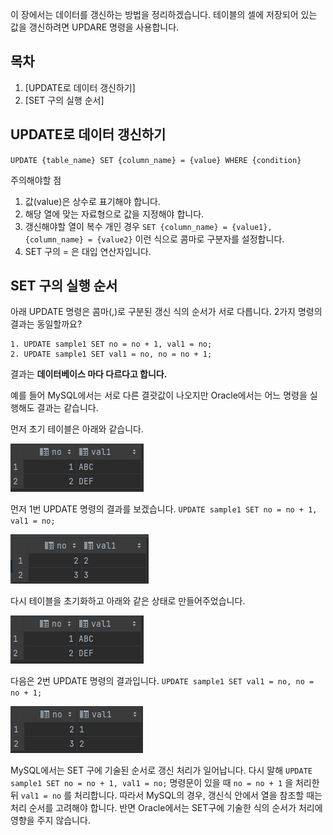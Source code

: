 
이 장에서는 데이터를 갱신하는 방법을 정리하겠습니다. 테이블의 셀에 저장되어 있는 값을 갱신하려면 UPDARE 명령을 사용합니다.

## 목차
1. [UPDATE로 데이터 갱신하기]
2. [SET 구의 실행 순서]

## UPDATE로 데이터 갱신하기

`UPDATE {table_name} SET {column_name} = {value} WHERE {condition}`

주의해야할 점

1. 값(value)은 상수로 표기해야 합니다.
2. 해당 열에 맞는 자료형으로 값을 지정해야 합니다.
3. 갱신해야할 열이 복수 개인 경우 `SET {column_name} = {value1}, {column_name} = {value2}` 이런 식으로 콤마로 구분자를 설정합니다.
4. SET 구의 = 은 대입 연산자입니다.


## SET 구의 실행 순서

아래  UPDATE 명령은 콤마(,)로 구분된 갱신 식의 순서가 서로 다릅니다.  2가지 명령의 결과는 동일할까요?

```
1. UPDATE sample1 SET no = no + 1, val1 = no;  
2. UPDATE sample1 SET val1 = no, no = no + 1;
```

결과는 **데이터베이스 마다 다르다고 합니다.**

예를 들어 MySQL에서는 서로 다른 결괏값이 나오지만 Oracle에서는 어느 명령을 실행해도 결과는 같습니다.

먼저 초기 테이블은 아래와 같습니다.

![[Pasted image 20230810133213.png]](https://github.com/JxxHxxx/TIL/blob/master/SQL%20%EC%B2%AB%EA%B1%B8%EC%9D%8C/4%EC%9E%A5%20%EB%8D%B0%EC%9D%B4%ED%84%B0%20%EC%B6%94%EA%B0%80%2C%20%EC%82%AD%EC%A0%9C%2C%20%EA%B0%B1%EC%8B%A0/Pasted%20image%2020230810133213.png)

먼저 1번 UPDATE 명령의 결과를 보겠습니다.
`UPDATE sample1 SET no = no + 1, val1 = no;`

![[Pasted image 20230810133244.png]](https://github.com/JxxHxxx/TIL/blob/master/SQL%20%EC%B2%AB%EA%B1%B8%EC%9D%8C/4%EC%9E%A5%20%EB%8D%B0%EC%9D%B4%ED%84%B0%20%EC%B6%94%EA%B0%80%2C%20%EC%82%AD%EC%A0%9C%2C%20%EA%B0%B1%EC%8B%A0/Pasted%20image%2020230810133244.png)

다시 테이블을 초기화하고 아래와 같은 상태로 만들어주었습니다.

![[Pasted image 20230810133213.png]](https://github.com/JxxHxxx/TIL/blob/master/SQL%20%EC%B2%AB%EA%B1%B8%EC%9D%8C/4%EC%9E%A5%20%EB%8D%B0%EC%9D%B4%ED%84%B0%20%EC%B6%94%EA%B0%80%2C%20%EC%82%AD%EC%A0%9C%2C%20%EA%B0%B1%EC%8B%A0/Pasted%20image%2020230810133213.png)

다음은 2번 UPDATE 명령의 결과입니다. 
`UPDATE sample1 SET val1 = no, no = no + 1;`

![[Pasted image 20230810134017.png]](https://github.com/JxxHxxx/TIL/blob/master/SQL%20%EC%B2%AB%EA%B1%B8%EC%9D%8C/4%EC%9E%A5%20%EB%8D%B0%EC%9D%B4%ED%84%B0%20%EC%B6%94%EA%B0%80%2C%20%EC%82%AD%EC%A0%9C%2C%20%EA%B0%B1%EC%8B%A0/Pasted%20image%2020230810134017.png)

MySQL에서는 SET 구에 기술된 순서로 갱신 처리가 일어납니다. 다시 말해
`UPDATE sample1 SET no = no + 1, val1 = no;`  명령문이 있을 때 `no = no + 1` 을 처리한 뒤 `val1 = no` 를 처리합니다. 따라서 MySQL의 경우, 갱신식 안에서 열을 참조할 때는 처리 순서를 고려해야 합니다. 반면 Oracle에서는 SET구에 기술한 식의 순서가 처리에 영향을 주지 않습니다.

